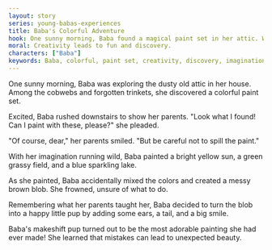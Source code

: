 ```yaml
---
layout: story
series: young-babas-experiences
title: Baba's Colorful Adventure
hook: One sunny morning, Baba found a magical paint set in her attic. What adventures await her?
moral: Creativity leads to fun and discovery.
characters: ["Baba"]
keywords: Baba, colorful, paint set, creativity, discovery, imagination, parents, mix colors, mistake, unexpected beauty.
---
```


One sunny morning, Baba was exploring the dusty old attic in her house. Among the cobwebs and forgotten trinkets, she discovered a colorful paint set.

Excited, Baba rushed downstairs to show her parents. "Look what I found! Can I paint with these, please?" she pleaded.

"Of course, dear," her parents smiled. "But be careful not to spill the paint."

With her imagination running wild, Baba painted a bright yellow sun, a green grassy field, and a blue sparkling lake.

As she painted, Baba accidentally mixed the colors and created a messy brown blob. She frowned, unsure of what to do.

Remembering what her parents taught her, Baba decided to turn the blob into a happy little pup by adding some ears, a tail, and a big smile.

Baba's makeshift pup turned out to be the most adorable painting she had ever made! She learned that mistakes can lead to unexpected beauty.
